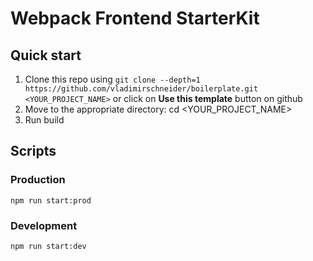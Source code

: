 # Webpack Frontend StarterKit

## Quick start
1. Clone this repo using ``git clone --depth=1 https://github.com/vladimirschneider/boilerplate.git <YOUR_PROJECT_NAME>`` or click on **Use this template** button on github
2. Move to the appropriate directory: cd <YOUR_PROJECT_NAME>
3. Run build

## Scripts

### Production

```
npm run start:prod
```

### Development

```
npm run start:dev
```
